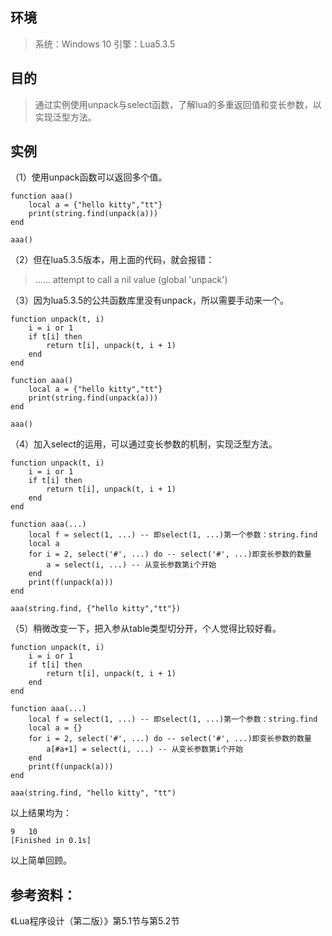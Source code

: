 ## 环境
> 系统：Windows 10
> 引擎：Lua5.3.5

## 目的
> 通过实例使用unpack与select函数，了解lua的多重返回值和变长参数，以实现泛型方法。

## 实例
（1）使用unpack函数可以返回多个值。

```
function aaa()
	local a = {"hello kitty","tt"}
	print(string.find(unpack(a)))
end

aaa()
```



（2）但在lua5.3.5版本，用上面的代码，就会报错：

> ...... attempt to call a nil value (global 'unpack')



（3）因为lua5.3.5的公共函数库里没有unpack，所以需要手动来一个。

```
function unpack(t, i)
	i = i or 1
	if t[i] then
		return t[i], unpack(t, i + 1)
	end
end

function aaa()
	local a = {"hello kitty","tt"}
	print(string.find(unpack(a)))
end

aaa()
```



（4）加入select的运用，可以通过变长参数的机制，实现泛型方法。

```
function unpack(t, i)
	i = i or 1
	if t[i] then
		return t[i], unpack(t, i + 1)
	end
end

function aaa(...)
	local f = select(1, ...) -- 即select(1, ...)第一个参数：string.find
	local a
	for i = 2, select('#', ...) do -- select('#', ...)即变长参数的数量
		a = select(i, ...) -- 从变长参数第i个开始
	end
	print(f(unpack(a)))
end

aaa(string.find, {"hello kitty","tt"})
```



（5）稍微改变一下，把入参从table类型切分开，个人觉得比较好看。

```
function unpack(t, i)
	i = i or 1
	if t[i] then
		return t[i], unpack(t, i + 1)
	end
end

function aaa(...)
	local f = select(1, ...) -- 即select(1, ...)第一个参数：string.find
	local a = {}
	for i = 2, select('#', ...) do -- select('#', ...)即变长参数的数量
		a[#a+1] = select(i, ...) -- 从变长参数第i个开始
	end
	print(f(unpack(a)))
end

aaa(string.find, "hello kitty", "tt")
```



以上结果均为：

```
9	10
[Finished in 0.1s]
```



以上简单回顾。

## 参考资料：

《Lua程序设计（第二版）》第5.1节与第5.2节